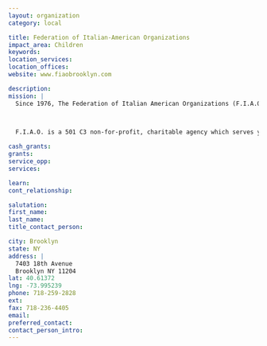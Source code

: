 ```yaml
---
layout: organization
category: local

title: Federation of Italian-American Organizations
impact_area: Children
keywords: 
location_services: 
location_offices: 
website: www.fiaobrooklyn.com

description: 
mission: |
  Since 1976, The Federation of Italian American Organizations (F.I.A.O.) has been serving the needs of the Italian American community and the community at large of the City of New York. F.I.A.O. has been in the forefront in developing and implementing programs designed to empower people and give them the resources necessary to confront their problems.

  

  F.I.A.O. is a 501 C3 non-for-profit, charitable agency which serves youth, seniors, immigrants and the entire family unit in its two social service offices and in its twenty after- school tutorial, recreational and counseling programs.

cash_grants: 
grants: 
service_opp: 
services: 

learn: 
cont_relationship: 

salutation: 
first_name: 
last_name: 
title_contact_person: 

city: Brooklyn
state: NY
address: |
  7403 18th Avenue    
  Brooklyn NY 11204
lat: 40.61372
lng: -73.995239
phone: 718-259-2828
ext: 
fax: 718-236-4405
email: 
preferred_contact: 
contact_person_intro: 
---
```

